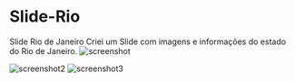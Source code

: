 # Slide-Rio
 Slide Rio de Janeiro
 Criei um Slide com imagens e informações do estado do Rio de Janeiro.
![screenshot](https://user-images.githubusercontent.com/79033956/111203022-447ae400-85a3-11eb-9099-3c9eea69ac91.png)

![screenshot2](https://user-images.githubusercontent.com/79033956/111203835-3e393780-85a4-11eb-9362-287038967bb4.png)
![screenshot3](https://user-images.githubusercontent.com/79033956/111203853-42655500-85a4-11eb-8474-23e749486a27.png)

